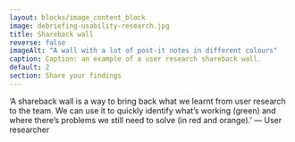 ```yaml
---
layout: blocks/image_content_block
image: debriefing-usability-research.jpg
title: Shareback wall
reverse: false
imageAlt: "A wall with a lot of post-it notes in different colours"
caption: Caption: an example of a user research shareback wall.
default: 2
section: Share your findings
---
```


‘A shareback wall is a way to bring back what we learnt from user research to the team. We can use it to quickly identify what’s working (green) and where there’s problems we still need to solve (in red and orange).’ — User researcher
